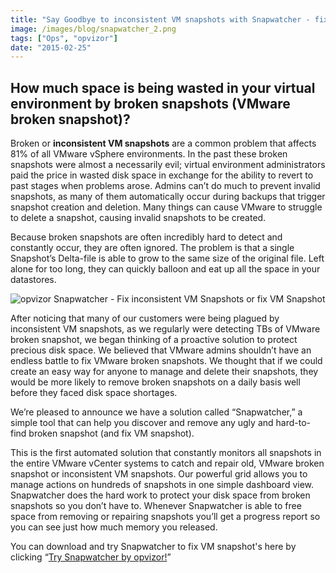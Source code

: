 ```yaml
---
title: "Say Goodbye to inconsistent VM snapshots with Snapwatcher - fix VM snapshot"
image: /images/blog/snapwatcher_2.png
tags: ["Ops", "opvizor"]
date: "2015-02-25"
---
```


## How much space is being wasted in your virtual environment by broken snapshots (VMware broken snapshot)?

Broken or **inconsistent VM snapshots** are a common problem that affects 81% of all VMware vSphere environments. In the past these broken snapshots were almost a necessarily evil; virtual environment administrators paid the price in wasted disk space in exchange for the ability to revert to past stages when problems arose. Admins can’t do much to prevent invalid snapshots, as many of them automatically occur during backups that trigger snapshot creation and deletion. Many things can cause VMware to struggle to delete a snapshot, causing invalid snapshots to be created.

Because broken snapshots are often incredibly hard to detect and constantly occur, they are often ignored. The problem is that a single Snapshot’s Delta-file is able to grow to the same size of the original file. Left alone for too long, they can quickly balloon and eat up all the space in your datastores.

![opvizor Snapwatcher - Fix inconsistent VM Snapshots or fix VM Snapshot](/images/blog/snapwatcher_2.png)

After noticing that many of our customers were being plagued by inconsistent VM snapshots, as we regularly were detecting TBs of VMware broken snapshot, we began thinking of a proactive solution to protect precious disk space. We believed that VMware admins shouldn’t have an endless battle to fix VMware broken snapshots. We thought that if we could create an easy way for anyone to manage and delete their snapshots, they would be more likely to remove broken snapshots on a daily basis well before they faced disk space shortages.

We’re pleased to announce we have a solution called “Snapwatcher,” a simple tool that can help you discover and remove any ugly and hard-to-find broken snapshot (and fix VM snapshot).

This is the first automated solution that constantly monitors all snapshots in the entire VMware vCenter systems to catch and repair old, VMware broken snapshot or inconsistent VM snapshots. Our powerful grid allows you to manage actions on hundreds of snapshots in one simple dashboard view. Snapwatcher does the hard work to protect your disk space from broken snapshots so you don’t have to. Whenever Snapwatcher is able to free space from removing or repairing snapshots you’ll get a progress report so you can see just how much memory you released.

You can download and try Snapwatcher to fix VM snapshot's here by clicking “[Try Snapwatcher by opvizor!](http://try.opvizor.com/snapwatcher)”

